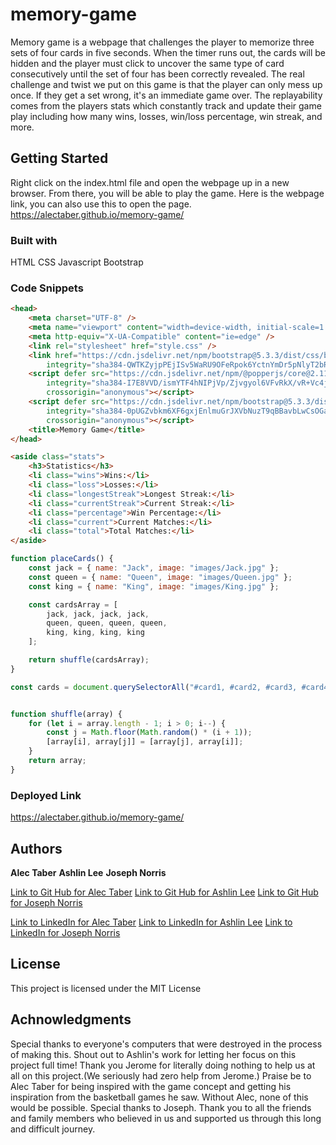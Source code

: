 # memory-game

Memory game is a webpage that challenges the player to memorize three sets of four cards in five seconds.  When the timer runs out, the cards will be hidden and the player must click to uncover the same type of card consecutively until the set of four has been correctly revealed.  The real challenge and twist we put on this game is that the player can only mess up once.  If they get a set wrong, it's an immediate game over.  The replayability comes from the players stats which constantly track and update their game play including how many wins, losses, win/loss percentage, win streak, and more.


## Getting Started

Right click on the index.html file and open the webpage up in a new browser.
From there, you will be able to play the game.
Here is the webpage link, you can also use this to open the page.  https://alectaber.github.io/memory-game/ 


### Built with

HTML
CSS
Javascript
Bootstrap

### Code Snippets

```html 
<head>
    <meta charset="UTF-8" />
    <meta name="viewport" content="width=device-width, initial-scale=1.0" />
    <meta http-equiv="X-UA-Compatible" content="ie=edge" />
    <link rel="stylesheet" href="style.css" />
    <link href="https://cdn.jsdelivr.net/npm/bootstrap@5.3.3/dist/css/bootstrap.min.css" rel="stylesheet"
        integrity="sha384-QWTKZyjpPEjISv5WaRU9OFeRpok6YctnYmDr5pNlyT2bRjXh0JMhjY6hW+ALEwIH" crossorigin="anonymous">
    <script defer src="https://cdn.jsdelivr.net/npm/@popperjs/core@2.11.8/dist/umd/popper.min.js"
        integrity="sha384-I7E8VVD/ismYTF4hNIPjVp/Zjvgyol6VFvRkX/vR+Vc4jQkC+hVqc2pM8ODewa9r"
        crossorigin="anonymous"></script>
    <script defer src="https://cdn.jsdelivr.net/npm/bootstrap@5.3.3/dist/js/bootstrap.min.js"
        integrity="sha384-0pUGZvbkm6XF6gxjEnlmuGrJXVbNuzT9qBBavbLwCsOGabYfZo0T0to5eqruptLy"
        crossorigin="anonymous"></script>
    <title>Memory Game</title>
</head>
```

```html
<aside class="stats">
    <h3>Statistics</h3>
    <li class="wins">Wins:</li>
    <li class="loss">Losses:</li>
    <li class="longestStreak">Longest Streak:</li>
    <li class="currentStreak">Current Streak:</li>
    <li class="percentage">Win Percentage:</li>
    <li class="current">Current Matches:</li>
    <li class="total">Total Matches:</li>
</aside>
```

```Javascript
function placeCards() {
    const jack = { name: "Jack", image: "images/Jack.jpg" };
    const queen = { name: "Queen", image: "images/Queen.jpg" };
    const king = { name: "King", image: "images/King.jpg" };

    const cardsArray = [
        jack, jack, jack, jack, 
        queen, queen, queen, queen, 
        king, king, king, king 
    ];

    return shuffle(cardsArray);
}
```

```Javascript
const cards = document.querySelectorAll("#card1, #card2, #card3, #card4, #card5, #card6, #card7, #card8, #card9, #card10, #card11, #card12");


function shuffle(array) {
    for (let i = array.length - 1; i > 0; i--) {
        const j = Math.floor(Math.random() * (i + 1));
        [array[i], array[j]] = [array[j], array[i]];
    }
    return array;
}
```


### Deployed Link

https://alectaber.github.io/memory-game/ 


## Authors

**Alec Taber**
**Ashlin Lee**
**Joseph Norris**

[Link to Git Hub for Alec Taber](https://github.com/AlecTaber)
[Link to Git Hub for Ashlin Lee]()
[Link to Git Hub for Joseph Norris](https://github.com/yoseph1618)

[Link to LinkedIn for Alec Taber](https://www.linkedin.com/in/alec-taber-11b963311)
[Link to LinkedIn for Ashlin Lee]()
[Link to LinkedIn for Joseph Norris](www.linkedin.com/in/joseph-norris-a9a491229)


## License

This project is licensed under the MIT License


## Achnowledgments

Special thanks to everyone's computers that were destroyed in the process of making this.
Shout out to Ashlin's work for letting her focus on this project full time!
Thank you Jerome for literally doing nothing to help us at all on this project.(We seriously had zero help from Jerome.)
Praise be to Alec Taber for being inspired with the game concept and getting his inspiration from the basketball games he saw.  Without Alec, none of this would be possible.
Special thanks to Joseph.
Thank you to all the friends and family members who believed in us and supported us through this long and difficult journey.